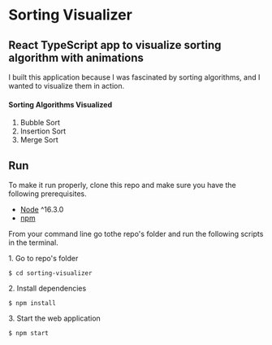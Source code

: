 # Sorting Visualizer

## React TypeScript app to visualize sorting algorithm with animations

I built this application because I was fascinated by sorting algorithms, and I wanted to visualize them in action. 

#### <b>Sorting Algorithms Visualized</b>

1. Bubble Sort
2. Insertion Sort
3. Merge Sort

## Run

To make it run properly, clone this repo and make sure you have the following prerequisites.

- [Node](https://nodejs.org/en/download/) ^16.3.0
- [npm](https://nodejs.org/en/download/package-manager/)

From your command line go tothe repo's folder and run the following scripts in the terminal.

1\. Go to repo's folder

```terminal
$ cd sorting-visualizer
```

2\. Install dependencies

```terminal
$ npm install
```

3\. Start the web application

```terminal
$ npm start
```
